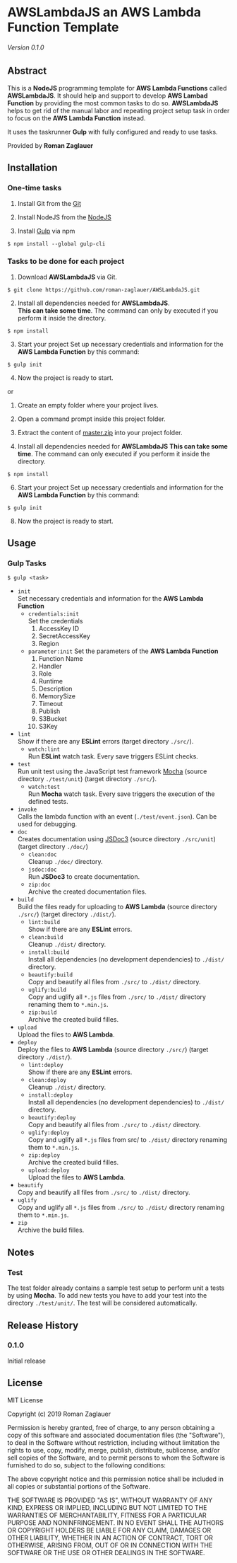 # AWSLambdaJS an AWS Lambda Function Template
###### _Version 0.1.0_

## Abstract

This is a **NodeJS** programming template for **AWS Lambda Functions** called **AWSLambdaJS**.
It should help and support to develop **AWS Lambad Function** by providing the
most common tasks to do so. **AWSLambdaJS** helps to get rid of the manual labor 
and repeating project setup task in order to focus on the **AWS Lambda Function** instead.

It uses the taskrunner **Gulp** with fully configured and ready to use tasks.

Provided by **Roman Zaglauer**

## Installation

### One-time tasks

1. Install Git from the [Git](https://git-scm.com/downloads/ "Git")

2. Install NodeJS from the [NodeJS](https://nodejs.org/en/download/ "NodeJS")

3. Install [Gulp](https://gulpjs.com/docs/en/getting-started/quick-start "Gulp") via npm
   
```
$ npm install --global gulp-cli
```

### Tasks to be done for each project

1. Download **AWSLambdaJS** via Git.

```
$ git clone https://github.com/roman-zaglauer/AWSLambdaJS.git
```

2. Install all dependencies needed for **AWSLambdaJS**.<br/>
   **This can take some time**. The command can only by executed if you perform it inside the directory.

```
$ npm install
```

3. Start your project
   Set up necessary credentials and information for the **AWS Lambda Function** by this command:

```
$ gulp init
```

4. Now the project is ready to start.

or 

1. Create an empty folder where your project lives.

2. Open a command prompt inside this project folder.

3. Extract the content of [master.zip](https://github.com/roman-zaglauer/AWSLambdaJS/blob/master/master.zip)
   into your project folder.

5. Install all dependencies needed for **AWSLambdaJS**
   **This can take some time**. The command can only executed if you perform it inside the directory.

```
$ npm install
```

6. Start your project
   Set up necessary credentials and information for the **AWS Lambda Function** by this command:

```
$ gulp init
```

8. Now the project is ready to start.

## Usage

### Gulp Tasks

```
$ gulp <task>
```

- `init`<br/>
  Set necessary credentials and information for the **AWS Lambda Function**
  + `credentials:init`<br/>
    Set the credentials
      1. AccessKey ID
      2. SecretAccessKey
      3. Region
  + `parameter:init`
    Set the parameters of the **AWS Lambda Function**  
      1. Function Name
      2. Handler
      3. Role
      4. Runtime
      5. Description
      6. MemorySize
      7. Timeout
      8. Publish
      8. S3Bucket
      9. S3Key
- `lint`<br/>
  Show if there are any **ESLint** errors (target directory `./src/`).
    + `watch:lint`<br/>
      Run **ESLint** watch task. Every save triggers ESLint checks.
- `test`<br/>
  Run unit test using the JavaScript test framework [Mocha](https://mochajs.org/ "MochaJS") (source directory `./test/unit`) (target directory `./src/`).
    + `watch:test`<br/>
      Run **Mocha** watch task. Every save triggers the execution of the defined tests.
- `invoke`<br/>
  Calls the lambda function with an event (`./test/event.json`). Can be used for debugging.
- `doc`<br/>
  Creates documentation using [JSDoc3](http://usejsdoc.org/about-getting-started.html "JSDoc3") (source directory `./src/unit`) (target directory `./doc/`)
    + `clean:doc`<br/>
      Cleanup `./doc/` directory.
    + `jsdoc:doc`<br/>
      Run **JSDoc3** to create documentation.
    + `zip:doc`<br/>
      Archive the created documentation files.
- `build`<br/>
  Build the files ready for uploading to **AWS Lambda** (source directory `./src/`) (target directory `./dist/`).
    + `lint:build`<br/>
      Show if there are any **ESLint** errors.      
    + `clean:build`<br/>
      Cleanup `./dist/` directory.
    + `install:build`<br/>
      Install all dependencies (no development dependencies) to `./dist/` directory.
    + `beautify:build`<br/>
      Copy and beautify all files from `./src/` to `./dist/` directory.
    + `uglify:build`<br/>
      Copy and uglify all `*.js` files from `./src/` to `./dist/` directory renaming them to `*.min.js`.
    + `zip:build`<br/>
      Archive the created build filles.
- `upload`<br/>
   Upload the files to **AWS Lambda**.
- `deploy`<br/>
  Deploy the files to **AWS Lambda** (source directory `./src/`) (target directory `./dist/`).
    + `lint:deploy`<br/>
      Show if there are any **ESLint** errors.      
    + `clean:deploy`<br/>
      Cleanup `./dist/` directory.
    + `install:deploy`<br/>
      Install all dependencies (no development dependencies) to `./dist/` directory.
    + `beautify:deploy`<br/>
      Copy and beautify all files from `./src/` to `./dist/` directory.
    + `uglify:deploy`<br/>
      Copy and uglify all `*.js` files from src/ to `./dist/` directory renaming them to `*.min.js`.
    + `zip:deploy`<br/>
      Archive the created build filles.    
    + `upload:deploy`<br/>
      Upload the files to **AWS Lambda**.
- `beautify`<br/>
   Copy and beautify all files from `./src/` to `./dist/` directory.
- `uglify`<br/>
   Copy and uglify all `*.js` files from `./src/` to `./dist/` directory renaming them to `*.min.js`.
- `zip`<br/>
   Archive the build filles.            
   
## Notes

### Test

The test folder already contains a sample test setup to perform
unit a tests by using **Mocha**. To add new tests
you have to add your test into the directory `./test/unit/`. The test will be considered automatically.

## Release History
### 0.1.0
Initial release

## License

MIT License

Copyright (c) 2019 Roman Zaglauer

Permission is hereby granted, free of charge, to any person obtaining a copy
of this software and associated documentation files (the "Software"), to deal
in the Software without restriction, including without limitation the rights
to use, copy, modify, merge, publish, distribute, sublicense, and/or sell
copies of the Software, and to permit persons to whom the Software is
furnished to do so, subject to the following conditions:

The above copyright notice and this permission notice shall be included in all
copies or substantial portions of the Software.

THE SOFTWARE IS PROVIDED "AS IS", WITHOUT WARRANTY OF ANY KIND, EXPRESS OR
IMPLIED, INCLUDING BUT NOT LIMITED TO THE WARRANTIES OF MERCHANTABILITY,
FITNESS FOR A PARTICULAR PURPOSE AND NONINFRINGEMENT. IN NO EVENT SHALL THE
AUTHORS OR COPYRIGHT HOLDERS BE LIABLE FOR ANY CLAIM, DAMAGES OR OTHER
LIABILITY, WHETHER IN AN ACTION OF CONTRACT, TORT OR OTHERWISE, ARISING FROM,
OUT OF OR IN CONNECTION WITH THE SOFTWARE OR THE USE OR OTHER DEALINGS IN THE
SOFTWARE.


